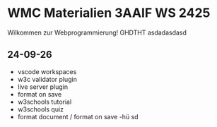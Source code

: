 # WMC Materialien 3AAIF WS 2425

Wilkommen zur Webprogrammierung!
GHDTHT
asdadasdasd

## 24-09-26

- vscode workspaces
- w3c validator plugin
- live server plugin
- format on save
- w3schools tutorial
- w3schools quiz
- format document / format on save
-hü
sd

